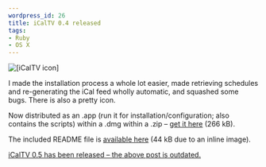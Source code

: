 ```yaml
--- 
wordpress_id: 26
title: iCalTV 0.4 released
tags: 
- Ruby
- OS X
---
```

<img src="http://henrik.nyh.se/uploads/iCalTV.png" alt="[iCalTV icon]" class="left" />

I made the installation process a whole lot easier, made retrieving schedules and re-generating the iCal feed wholly automatic, and squashed some bugs. There is also a pretty icon.

Now distributed as an .app (run it for installation/configuration; also contains the scripts) within a .dmg within a .zip &ndash; <a href="http://henrik.nyh.se/filer/iCalTV.zip">get it here</a> (266 kB).

The included README file is <a href="http://henrik.nyh.se/filer/README.html">available here</a> (44 kB due to an inline image).

<p class="updated"><a href="http://henrik.nyh.se/2006/09/icaltv-05-released/">iCalTV 0.5 has been released &ndash; the above post is outdated.</a></p>
